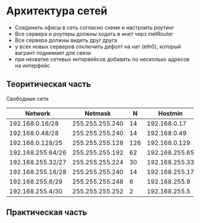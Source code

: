 # Архитектура сетей

* Соединить офисы в сеть согласно схеме и настроить роутинг
* Все сервера и роутеры должны ходить в инет черз inetRouter
* Все сервера должны видеть друг друга
* у всех новых серверов отключить дефолт на нат (eth0), который вагрант поднимает для связи
* при нехватке сетевых интервейсов добавить по несколько адресов на интерфейс

## Теоритическая часть

Свободные сети

Network | Netmask | N | Hostmin | Hostmax | Broadcast
---|---|---|---|---|---
192.168.0.16/28 | 255.255.255.240 | 14 | 192.168.0.17 | 192.168.0.30 | 192.168.0.31
192.168.0.48/28 | 255.255.255.240 | 14 | 192.168.0.49 | 192.168.0.62 | 192.168.0.63
192.168.0.128/25 | 	255.255.255.128 | 126 | 192.168.0.129 | 192.168.0.254 | 192.168.0.255
192.168.255.64/26 | 255.255.255.192 | 62 | 	192.168.255.65 | 192.168.255.126 | 	192.168.255.127
192.168.255.32/27 | 255.255.255.224 | 30 | 192.168.255.33 | 192.168.255.62 | 192.168.255.63
192.168.255.16/28 | 255.255.255.240 | 14 | 192.168.255.17 | 192.168.255.30 | 192.168.255.31
192.168.255.8/29 | 255.255.255.248 | 6 | 192.168.255.9 | 192.168.255.14 | 192.168.255.15
192.168.255.4/30 | 255.255.255.252 | 2 | 192.168.255.5 | 192.168.255.6 | 192.168.255.7

## Практическая часть


